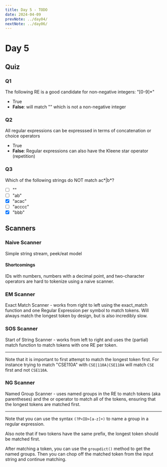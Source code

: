 ```yaml
---
title: Day 5 - TODO
date: 2024-04-09
prevNote: ../day04/
nextNote: ../day06/
---
```


# Day 5

## Quiz

### Q1

The following RE is a good candidate for non-negative integers: "[0-9]\*"

- True
- **False**: will match "" which is not a non-negative integer

### Q2

All regular expressions can be expresssed in terms of concatenation or choice operators

- True
- **False**: Regular expressions can also have the Kleene star operator (repetition)

### Q3

Which of the following strings do NOT match ac*|b*?

- [ ] ""
- [ ] "ab"
- [x] "acac"
- [ ] "acccc"
- [x] "bbb"

## Scanners

### Naive Scanner

Simple string stream, peek/eat model

#### Shortcomings

IDs with numbers, numbers with a decimal point, and two-character operators are hard to tokenize using a naive scanner.

### EM Scanner

Exact Match Scanner - works from right to left using the exact_match function and one Regular Expression per symbol to match tokens. Will always match the longest token by design, but is also incredibly slow.

### SOS Scanner

Start of String Scanner - works from left to right and uses the (partial) match function to match tokens with one RE per token.

---

Note that it is important to first attempt to match the longest token first. For instance trying to match "CSE110A" with `CSE|110A|CSE110A` will match `CSE` first and not `CSE110A`.

### NG Scanner

Named Group Scanner - uses named groups in the RE to match tokens (aka parentheses) and the or operator to match all of the tokens, ensuring that the longest tokens are matched first.

---

Note that you can use the syntax `(?P<ID>[a-z]+)` to name a group in a regular expression.

Also note that if two tokens have the same prefix, the longest token should be matched first.

After matching a token, you can use the `groupdict()` method to get the named groups. Then you can chop off the matched token from the input string and continue matching.
